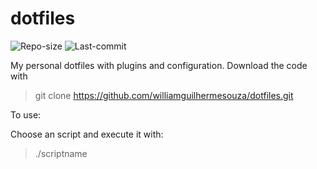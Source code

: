 # dotfiles
![Repo-size](https://img.shields.io/github/repo-size/williamguilhermesouza/dotfiles)
![Last-commit](https://img.shields.io/github/last-commit/williamguilhermesouza/dotfiles)

My personal dotfiles with plugins and configuration. Download the code with 

> git clone https://github.com/williamguilhermesouza/dotfiles.git

To use:

Choose an script and execute it with:

> ./scriptname
